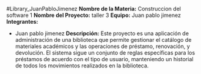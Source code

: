 #Library_JuanPabloJimenez
**Nombre de la Materia:** Construccion del software 1
**Nombre del Proyecto:** taller 3
**Equipo:** Juan pablo jimenez
**Integrantes:**
* Juan pablo jimenez
**Descripción:**
 Este proyecto es una aplicación de administración de una biblioteca que permite gestionar el catálogo de materiales académicos y las operaciones de préstamo, renovación, y devolución. El sistema sigue un conjunto de reglas específicas para los préstamos de acuerdo con el tipo de usuario, manteniendo un historial de todos los movimientos realizados en la biblioteca.
